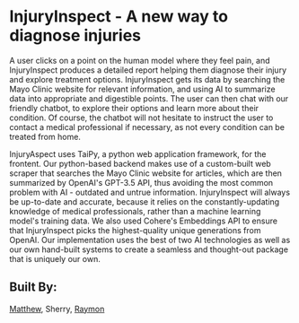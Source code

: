 # InjuryInspect - A new way to diagnose injuries

A user clicks on a point on the human model where they feel pain, and InjuryInspect produces a detailed report helping them diagnose their injury and explore treatment options. InjuryInspect gets its data by searching the Mayo Clinic website for relevant information, and using AI to summarize data into appropriate and digestible points. The user can then chat with our friendly chatbot, to explore their options and learn more about their condition. Of course, the chatbot will not hesitate to instruct the user to contact a medical professional if necessary, as not every condition can be treated from home. 

InjuryAspect uses TaiPy, a python web application framework, for the frontent. Our python-based backend makes use of a custom-built web scraper that searches the Mayo Clinic website for articles, which are then summarized by OpenAI's GPT-3.5 API, thus avoiding the most common problem with AI - outdated and untrue information. InjuryInspect will always be up-to-date and accurate, because it relies on the constantly-updating knowledge of medical professionals, rather than a machine learning model's training data. We also used Cohere's Embeddings API to ensure that InjuryInspect picks the highest-quality unique generations from OpenAI. Our implementation uses the best of two AI technologies as well as our own hand-built systems to create a seamless and thought-out package that is uniquely our own.

## Built By:
[Matthew](https://github.com/mattshrew), Sherry, [Raymon](https://github.com/raydrost)
